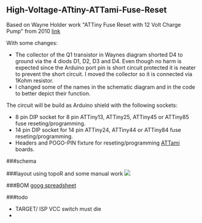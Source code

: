 ## High-Voltage-ATtiny-ATTami-Fuse-Reset

Based on Wayne Holder work "ATTiny Fuse Reset with 12 Volt Charge Pump" from 2010 [link](https://sites.google.com/site/wayneholder/attiny-fuse-reset-with-12-volt-charge-pump) 

With some changes:
* The collector of the Q1 transistor in Waynes diagram shorted D4 to ground via the 4 diods D1, D2, D3 and D4. Even though no harm is expected since the Arduino port pin is short circuit protected it is neater to prevent the short circuit. I moved the collector so it is connected via 1Kohm resistor.
* I changed some of the names in the schematic diagram and in the code to better depict their function.

The circuit will be build as Arduino shield with the following sockets:
* 8 pin DIP socket for 8 pin ATTiny13, ATTiny25, ATTiny45 or ATTiny85 fuse reseting/programming.
* 14 pin DIP socket for 14 pin ATTiny24, ATTiny44 or ATTiny84 fuse reseting/programming.
* Headers and POGO-PIN fixture for reseting/programming [ATTami](https://github.com/telavivmakers/at-tami) boards.

###schema


###layout
using topoR and some manual work
![](http://i.imgur.com/0CaPsjEl.jpg)

###BOM
[goog spreadsheet](https://docs.google.com/spreadsheets/d/1eC7mB2Z6gQL06fDRTFxQvt10aQQUTHuxl4aS4G3XxKg/edit?usp=sharing)

###todo
* TARGET/ ISP VCC switch must die
* 
